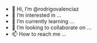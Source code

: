 - 👋 Hi, I’m @rodrigovalenciaz
- 👀 I’m interested in ...
- 🌱 I’m currently learning ...
- 💞️ I’m looking to collaborate on ...
- 📫 How to reach me ...

<!---
rodrigovalenciaz/rodrigovalenciaz is a ✨ special ✨ repository because its `README.md` (this file) appears on your GitHub profile.
You can click the Preview link to take a look at your changes.
--->
